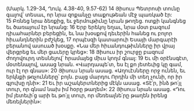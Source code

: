 (Մարկ. 1.29-34, Ղուկ. 4.38-40, 9.57-62)
14 Յիսուս Պետրոսի տունը գալով՝ տեսաւ, որ նրա զոքանչը տաքութեան մէջ պառկած էր: 15 Բռնեց նրա ձեռքից, եւ ջերմութիւնը նրան թողեց. ոտքի կանգնեց եւ ծառայում էր նրանց:
16 Երբ երեկոյ եղաւ, նրա մօտ բազում դիւահարներ բերեցին, եւ նա խօսքով դեւերին հանեց ու բոլոր հիւանդներին բժշկեց, 17 որպէսզի կատարուի Եսայի մարգարէի բերանով ասուած խօսքը. «Նա մեր հիւանդութիւնները իր վրայ վերցրեց եւ մեր ցաւերը կրեց»:
18 Յիսուս իր շուրջը բազում ժողովուրդ տեսնելով՝ հրամայեց միւս կողմ գնալ: 19 Եւ մի օրէնսգէտ, մօտենալով, ասաց նրան. «Վարդապե՛տ, ես էլ քո յետեւից կը գամ, ուր էլ որ գնաս»: 20 Յիսուս նրան ասաց. «Աղուէսները որջ ունեն, եւ երկնքի թռչունները՝ բոյն. բայց մարդու Որդին մի տեղ չունի, որ իր գլուխը դնի»: 21 Եւ իր աշակերտներից մէկն ասաց. «Տէ՛ր, ինձ թո՛յլ տուր, որ գնամ նախ իմ հօրը թաղեմ»: 22 Յիսուս նրան ասաց. «Դու իմ յետեւի՛ց արի եւ թո՛յլ տուր, որ մեռեալնե՛րը թաղեն իրենց մեռելներին»:
